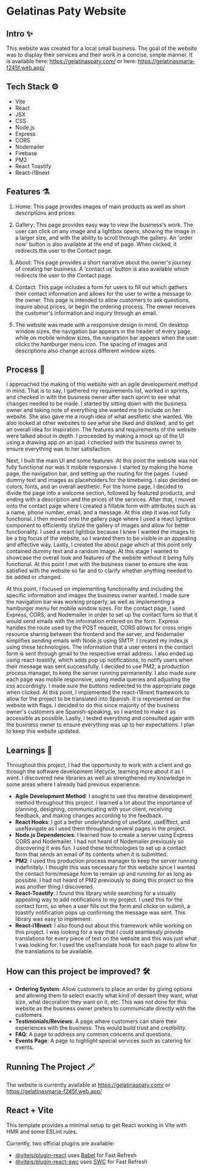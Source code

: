# Gelatinas Paty Website

## Intro ✨

This website was created for a local small business. The goal of the website was to display their services and their work in a concise, simple manner. It is available here: <https://gelatinaspaty.com/> or here: <https://gelatinasmaria-f245f.web.app/>

## Tech Stack ⚙️

- Vite
- React
- JSX
- CSS
- Node.js
- Express
- CORS
- Nodemailer
- Firebase
- PM2
- React Toastify
- React-i18next

## Features ⚗️

1. Home: This page provides images of main products as well as short descriptions and prices.

2. Gallery: This page provides easy way to view the business's work. The user can click
   on any image and a lightbox opens, showing the image in a larger size, and with the ability to
   scroll through the gallery. An 'order now' button is also available at the end of page.
   When clicked, it redirects the user to the Contact page.

3. About: This page provides a short narrative about the owner's journey of creating her business.
   A 'contact us' button is also available which redirects the user to the Contact page.

4. Contact: This page includes a form for users to fill out which gathers their contact information
   and allows for the user to write a message to the owner. This page is intended to allow customers to ask questions, inquire about prices, or begin the ordering process. The owner receives the customer's information and inquiry through an email.

5. The website was made with a responsive design in mind. On desktop window
   sizes, the navigation bar appears in the header of every page, while on
   mobile window sizes, the navigation bar appears when the user clicks the
   hamburger menu icon. The spacing of images and descriptions also change
   across different window sizes.

## Process 🫧

I approached the making of this website with an agile developement method in mind. That is to say, I gathered my requirements list, worked in sprints, and checked in with the business owner after each sprint to see what changes needed to be made. I started by sitting down with the business owner and taking note of everything she wanted me to include on her website. She also gave me a rough idea of what aesthetic she wanted. We also looked at other websites to see what she liked and disliked, and to get an overall idea for inspiration. The features and requirements of the website were talked about in depth. I proceeded by making a mock up of the UI using a drawing app on an ipad. I checked with the business owner to ensure everything was to her satisfaction.

Next, I built the main UI and some features. At this point the website was not fully functional nor was it mobile responsive. I started by making the home page, the navigation bar, and setting up the routing for the pages. I used dummy text and images as placeholders for the timebeing. I also decided on colors, fonts, and an overall aesthetic. For the home page, I decided to divide the page into a welcome section, followed by featured products, and ending with a description and the prices of the services. After that, I moved onto the contact page where I created a fillable form with attributes such as a name, phone number, email, and a message. At this step it was not fully functional. I then moved onto the gallery page where I used a react lightbox component to efficiently stylize the gallery of images and allow for better functionality. I used a react lightbox because I knew I wanted the images to be a big focus of the website, so I wanted them to be visible in an appealing and effective way. Lastly, I created the about page which at this point only contained dummy text and a random image. At this stage I wanted to showcase the overall look and features of the website without it being fully functional. At this point I met with the business owner to ensure she was satisfied with the website so far and to clarify whether anything needed to be added or changed.

At this point, I focused on implementing functionality and including the specific information and images the business owner wanted. I made sure the navigation bar was working properly, as well as implementing a hamburger menu for mobile window sizes. For the contact page, I used Express, CORS, and Nodemailer in order to set up the contact form so that it would send emails with the information entered on the form. Express handles the route used by the POST request, CORS allows for cross origin resource sharing between the frontend and the server, and Nodemailer simplifies sending emails with Node.js using SMTP. I created my index.js using these technologies. The information that a user enters in the contact form is sent through gmail to the respective email address. I also ended up using react-toastify, which adds pop up notifications, to notify users when their message was sent successfully. I decided to use PM2, a production process manager, to keep the server running permanently. I also made sure each page was mobile responsive, using media queries and adjusting the css accordingly. I made sure the buttons redirected to the appropriate page when clicked. At this point, I implemented the react-i18next framework to allow for the project to be translated into Spanish. It is represented on the website with flags. I decided to do this since majority of the business owner's customers are Spanish-speaking, so I wanted to make it as accessible as possible. Lastly, I tested everything and consulted again with the business owner to ensure everything was up to her expectations. I plan to keep this website updated.

## Learnings 📖

Throughout this project, I had the opportunity to work with a client and go through the software development lifecycle, learning more about it as I went. I discovered new libraries as well as strengthened my knowledge in some areas where I already had previous experience.

- **Agile Development Method**: I sought to use this iterative development method throughout this project. I learned a lot about the importance of planning, designing, communicating with your client, receiving feedback, and making changes according to the feedback.
- **React Hooks**: I got a better understanding of useState, useEffect, and useNavigate as I used them throughout several pages in the project.
- **Node.js Dependencies**: I learned how to create a server using Express CORS and Nodemailer. I had not heard of Nodemailer previously so discovering it was fun. I used these technologies to set up a contact form that sends an email of its contents when it is submitted.
- **PM2**: I used this production process manager to keep the server running indefinitely. I thought this was necessary for this website since I wanted the contact form/mesage form to remain up and running for as long as possible. I had not heard of PM2 previously to doing this project so this was another thing I discovered.
- **React-Toastify**: I found this library while searching for a visually appealing way to add notifications to my project. I used this for the contact form, so when a user fills out the form and clicks on submit, a toastify notification pops up confirming the message was sent. This library was easy to implement.
- **React-i18next**: I also found out about this framework while working on this project. I was looking for a way that I could seamlessly provide translations for every piece of text on the website and this was just what I was looking for. I used the useTranslate hook for each page to allow for the translations to be available.

## How can this project be improved? 🛠️

- **Ordering System**: Allow customers to place an order by giving options and allowing them to select exactly what kind of dessert they want, what size, what decoration they want on it, etc. This was not done for this website as the business owner prefers to communicate directly with the customers.
- **Testimonials/Reviews**: A page where customers can share their experiences with the business. This would build trust and credibility.
- **FAQ**: A page to address any common concerns and questions.
- **Events Page**: A page to highlight special services such as catering for events.

## Running The Project 🪄

The website is currently available at <https://gelatinaspaty.com/> or <https://gelatinasmaria-f245f.web.app/>

## React + Vite

This template provides a minimal setup to get React working in Vite with HMR and some ESLint rules.

Currently, two official plugins are available:

- [@vitejs/plugin-react](https://github.com/vitejs/vite-plugin-react/blob/main/packages/plugin-react/README.md) uses [Babel](https://babeljs.io/) for Fast Refresh
- [@vitejs/plugin-react-swc](https://github.com/vitejs/vite-plugin-react-swc) uses [SWC](https://swc.rs/) for Fast Refresh
